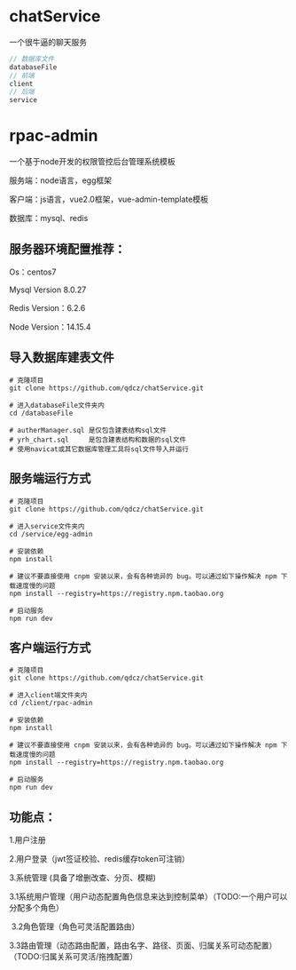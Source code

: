 # chatService

一个很牛逼的聊天服务

```js
// 数据库文件
databaseFile
// 前端
client			   
// 后端
service
```

# rpac-admin

一个基于node开发的权限管控后台管理系统模板

服务端：node语言，egg框架

客户端：js语言，vue2.0框架，vue-admin-template模板

数据库：mysql、redis

## 服务器环境配置推荐：

Os：centos7

Mysql Version 8.0.27

Redis Version：6.2.6

Node Version：14.15.4

## 导入数据库建表文件

```shell
# 克隆项目
git clone https://github.com/qdcz/chatService.git

# 进入databaseFile文件夹内
cd /databaseFile

# autherManager.sql 是仅包含建表结构sql文件
# yrh_chart.sql 	是包含建表结构和数据的sql文件
# 使用navicat或其它数据库管理工具将sql文件导入并运行
```

## 服务端运行方式

```shell
# 克隆项目
git clone https://github.com/qdcz/chatService.git

# 进入service文件夹内
cd /service/egg-admin

# 安装依赖
npm install

# 建议不要直接使用 cnpm 安装以来，会有各种诡异的 bug。可以通过如下操作解决 npm 下载速度慢的问题
npm install --registry=https://registry.npm.taobao.org

# 启动服务
npm run dev
```

## 客户端运行方式

```shell
# 克隆项目
git clone https://github.com/qdcz/chatService.git

# 进入client端文件夹内
cd /client/rpac-admin

# 安装依赖
npm install

# 建议不要直接使用 cnpm 安装以来，会有各种诡异的 bug。可以通过如下操作解决 npm 下载速度慢的问题
npm install --registry=https://registry.npm.taobao.org

# 启动服务
npm run dev
```



## 功能点：

1.用户注册

2.用户登录（jwt签证校验、redis缓存token可注销）

3.系统管理 (具备了增删改查、分页、模糊)

​	3.1系统用户管理（用户动态配置角色信息来达到控制菜单）（TODO:一个用户可以分配多个角色）

​	3.2角色管理（角色可灵活配置路由）

​	3.3路由管理（动态路由配置，路由名字、路径、页面、归属关系可动态配置）（TODO:归属关系可灵活/拖拽配置）

